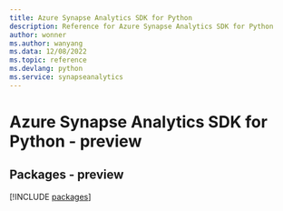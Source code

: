 ```yaml
---
title: Azure Synapse Analytics SDK for Python
description: Reference for Azure Synapse Analytics SDK for Python
author: wonner
ms.author: wanyang
ms.data: 12/08/2022
ms.topic: reference
ms.devlang: python
ms.service: synapseanalytics
---
```

# Azure Synapse Analytics SDK for Python - preview
## Packages - preview
[!INCLUDE [packages](synapse-analytics-index.md)]